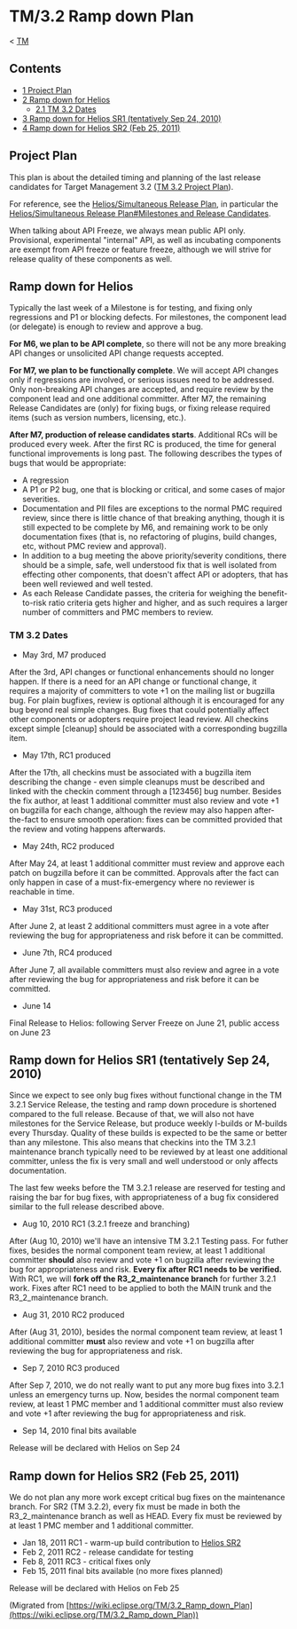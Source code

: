 

TM/3.2 Ramp down Plan
=====================

< [TM](./TM "TM")

Contents
--------

*   [1 Project Plan](#Project-Plan)
*   [2 Ramp down for Helios](#Ramp-down-for-Helios)
    *   [2.1 TM 3.2 Dates](#TM-3.2-Dates)
*   [3 Ramp down for Helios SR1 (tentatively Sep 24, 2010)](#Ramp-down-for-Helios-SR1-.28tentatively-Sep-24.2C-2010.29)
*   [4 Ramp down for Helios SR2 (Feb 25, 2011)](#Ramp-down-for-Helios-SR2-.28Feb-25.2C-2011.29)

Project Plan
------------

This plan is about the detailed timing and planning of the last release candidates for Target Management 3.2 ([TM 3.2 Project Plan](https://www.eclipse.org/tm/development/plan.php)).

For reference, see the [Helios/Simultaneous Release Plan](https://wiki.eclipse.org/Helios/Simultaneous_Release_Plan "Helios/Simultaneous Release Plan"), in particular the [Helios/Simultaneous Release Plan#Milestones and Release Candidates](https://wiki.eclipse.org/Helios/Simultaneous_Release_Plan#Milestones_and_Release_Candidates "Helios/Simultaneous Release Plan").

When talking about API Freeze, we always mean public API only. Provisional, experimental "internal" API, as well as incubating components are exempt from API freeze or feature freeze, although we will strive for release quality of these components as well.

Ramp down for Helios
--------------------

Typically the last week of a Milestone is for testing, and fixing only regressions and P1 or blocking defects. For milestones, the component lead (or delegate) is enough to review and approve a bug.

**For M6, we plan to be API complete**, so there will not be any more breaking API changes or unsolicited API change requests accepted.

**For M7, we plan to be functionally complete**. We will accept API changes only if regressions are involved, or serious issues need to be addressed. Only non-breaking API changes are accepted, and require review by the component lead and one additional committer. After M7, the remaining Release Candidates are (only) for fixing bugs, or fixing release required items (such as version numbers, licensing, etc.).

**After M7, production of release candidates starts**. Additional RCs will be produced every week. After the first RC is produced, the time for general functional improvements is long past. The following describes the types of bugs that would be appropriate:

*   A regression
*   A P1 or P2 bug, one that is blocking or critical, and some cases of major severities.
*   Documentation and PII files are exceptions to the normal PMC required review, since there is little chance of that breaking anything, though it is still expected to be complete by M6, and remaining work to be only documentation fixes (that is, no refactoring of plugins, build changes, etc, without PMC review and approval).
*   In addition to a bug meeting the above priority/severity conditions, there should be a simple, safe, well understood fix that is well isolated from effecting other components, that doesn't affect API or adopters, that has been well reviewed and well tested.
*   As each Release Candidate passes, the criteria for weighing the benefit-to-risk ratio criteria gets higher and higher, and as such requires a larger number of committers and PMC members to review.

### TM 3.2 Dates

*   May 3rd, M7 produced

After the 3rd, API changes or functional enhancements should no longer happen. If there is a need for an API change or functional change, it requires a majority of committers to vote +1 on the mailing list or bugzilla bug. For plain bugfixes, review is optional although it is encouraged for any bug beyond real simple changes. Bug fixes that could potentially affect other components or adopters require project lead review. All checkins except simple \[cleanup\] should be associated with a corresponding bugzilla item.

*   May 17th, RC1 produced

After the 17th, all checkins must be associated with a bugzilla item describing the change - even simple cleanups must be described and linked with the checkin comment through a \[123456\] bug number. Besides the fix author, at least 1 additional committer must also review and vote +1 on bugzilla for each change, although the review may also happen after-the-fact to ensure smooth operation: fixes can be committed provided that the review and voting happens afterwards.

*   May 24th, RC2 produced

After May 24, at least 1 additional committer must review and approve each patch on bugzilla before it can be committed. Approvals after the fact can only happen in case of a must-fix-emergency where no reviewer is reachable in time.

*   May 31st, RC3 produced

After June 2, at least 2 additional committers must agree in a vote after reviewing the bug for appropriateness and risk before it can be committed.

*   June 7th, RC4 produced

After June 7, all available committers must also review and agree in a vote after reviewing the bug for appropriateness and risk before it can be committed.

*   June 14

Final Release to Helios: following Server Freeze on June 21, public access on June 23

Ramp down for Helios SR1 (tentatively Sep 24, 2010)
---------------------------------------------------

Since we expect to see only bug fixes without functional change in the TM 3.2.1 Service Release, the testing and ramp down procedure is shortened compared to the full release. Because of that, we will also not have milestones for the Service Release, but produce weekly I-builds or M-builds every Thursday. Quality of these builds is expected to be the same or better than any milestone. This also means that checkins into the TM 3.2.1 maintenance branch typically need to be reviewed by at least one additional committer, unless the fix is very small and well understood or only affects documentation.

The last few weeks before the TM 3.2.1 release are reserved for testing and raising the bar for bug fixes, with appropriateness of a bug fix considered similar to the full release described above.

*   Aug 10, 2010 RC1 (3.2.1 freeze and branching)

After (Aug 10, 2010) we'll have an intensive TM 3.2.1 Testing pass. For futher fixes, besides the normal component team review, at least 1 additional committer **should** also review and vote +1 on bugzilla after reviewing the bug for appropriateness and risk. **Every fix after RC1 needs to be verified.** With RC1, we will **fork off the R3\_2\_maintenance branch** for further 3.2.1 work. Fixes after RC1 need to be applied to both the MAIN trunk and the R3\_2\_maintenance branch.

*   Aug 31, 2010 RC2 produced

After (Aug 31, 2010), besides the normal component team review, at least 1 additional committer **must** also review and vote +1 on bugzilla after reviewing the bug for appropriateness and risk.

*   Sep 7, 2010 RC3 produced

After Sep 7, 2010, we do not really want to put any more bug fixes into 3.2.1 unless an emergency turns up. Now, besides the normal component team review, at least 1 PMC member and 1 additional committer must also review and vote +1 after reviewing the bug for appropriateness and risk.

*   Sep 14, 2010 final bits available

Release will be declared with Helios on Sep 24

Ramp down for Helios SR2 (Feb 25, 2011)
---------------------------------------

We do not plan any more work except critical bug fixes on the maintenance branch. For SR2 (TM 3.2.2), every fix must be made in both the R3\_2\_maintenance branch as well as HEAD. Every fix must be reviewed by at least 1 PMC member and 1 additional committer.

*   Jan 18, 2011 RC1 - warm-up build contribution to [Helios SR2](https://wiki.eclipse.org/Helios/Simultaneous_Release_Plan#SR2 "Helios/Simultaneous Release Plan")
*   Feb 2, 2011 RC2 - release candidate for testing
*   Feb 8, 2011 RC3 - critical fixes only
*   Feb 15, 2011 final bits available (no more fixes planned)

Release will be declared with Helios on Feb 25


(Migrated from [https://wiki.eclipse.org/TM/3.2_Ramp_down_Plan](https://wiki.eclipse.org/TM/3.2_Ramp_down_Plan))